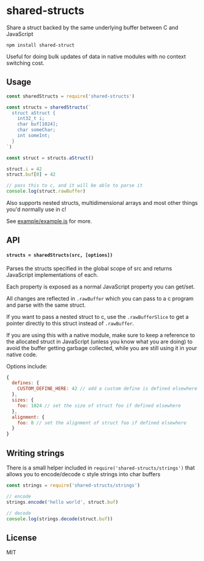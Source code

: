 # shared-structs

Share a struct backed by the same underlying buffer between C and JavaScript

```
npm install shared-struct
```

Useful for doing bulk updates of data in native modules with no context switching cost.

## Usage

``` js
const sharedStructs = require('shared-structs')

const structs = sharedStructs(`
  struct aStruct {
    int32_t i;
    char buf[1024];
    char someChar;
    int someInt;
  }
`)

const struct = structs.aStruct()

struct.i = 42
struct.buf[0] = 42

// pass this to c, and it will be able to parse it
console.log(struct.rawBuffer)
```

Also supports nested structs, multidimensional arrays and most other things you'd normally use in c!

See [example/example.js](example/example.js) for more.

## API

#### `structs = sharedStructs(src, [options])`

Parses the structs specified in the global scope of src
and returns JavaScript implementations of each.

Each property is exposed as a normal JavaScript property you can
get/set.

All changes are reflected in `.rawBuffer` which you can pass to a c program
and parse with the same struct.

If you want to pass a nested struct to c, use the `.rawBufferSlice` to get a pointer
directly to this struct instead of `.rawBuffer`.

If you are using this with a native module, make sure to keep a reference to the allocated
struct in JavaScript (unless you know what you are doing) to avoid the buffer getting garbage
collected, while you are still using it in your native code.

Options include:

```js
{
  defines: {
    CUSTOM_DEFINE_HERE: 42 // add a custom define is defined elsewhere
  },
  sizes: {
    foo: 1024 // set the size of struct foo if defined elsewhere
  },
  alignment: {
    foo: 8 // set the alignment of struct foo if defined elsewhere
  }
}
```

## Writing strings

There is a small helper included in `require('shared-structs/strings')` that
allows you to encode/decode c style strings into char buffers

```js
const strings = require('shared-structs/strings')

// encode
strings.encode('hello world', struct.buf)

// decode
console.log(strings.decode(struct.buf))
```

## License

MIT
